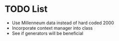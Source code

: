 # TODO List

* Use Millenneum data instead of hard coded 2000
* Incorporate context manager into class
* See if generators will be beneficial
